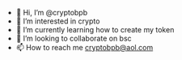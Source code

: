 - 👋 Hi, I’m @cryptobpb
- 👀 I’m interested in crypto
- 🌱 I’m currently learning how to create my token
- 💞️ I’m looking to collaborate on bsc
- 📫 How to reach me cryptobpb@aol.com

<!---
cryptobpb/cryptobpb is a ✨ special ✨ repository because its `README.md` (this file) appears on your GitHub profile.
You can click the Preview link to take a look at your changes.
--->
